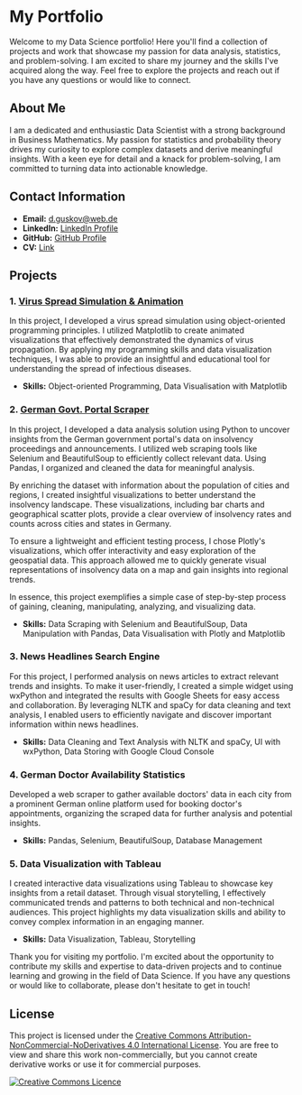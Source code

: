 # My Portfolio

Welcome to my Data Science portfolio! Here you'll find a collection of projects and work that showcase my passion for data analysis, statistics, and problem-solving. I am excited to share my journey and the skills I've acquired along the way. Feel free to explore the projects and reach out if you have any questions or would like to connect.

## About Me

I am a dedicated and enthusiastic Data Scientist with a strong background in Business Mathematics. My passion for statistics and probability theory drives my curiosity to explore complex datasets and derive meaningful insights. With a keen eye for detail and a knack for problem-solving, I am committed to turning data into actionable knowledge.

## Contact Information

- **Email:** [d.guskov@web.de](mailto:d.guskov@web.de)
- **LinkedIn:** [LinkedIn Profile](https://www.linkedin.com/in/dmitry-guskov)
- **GitHub:** [GitHub Profile](https://github.com/dvodka)
- **CV:** [Link](https://github.com/dvodka/portfolio_2023/blob/2572e94ddb3f43f027cd0872ebd2876e897c3b3c/CV_2023_EN.pdf)

## Projects

### 1. [Virus Spread Simulation & Animation](https://github.com/dvodka/portfolio_2023/tree/2b6b4a0b6869dde1c4eb480ba9d1a81868fb226d/project_1)

In this project, I developed a virus spread simulation using object-oriented programming principles. I utilized Matplotlib to create animated visualizations that effectively demonstrated the dynamics of virus propagation. By applying my programming skills and data visualization techniques, I was able to provide an insightful and educational tool for understanding the spread of infectious diseases.

- **Skills:** Object-oriented Programming, Data Visualisation with Matplotlib

### 2. [German Govt. Portal Scraper](https://github.com/dvodka/portfolio_2023/tree/9398fd7bfba0cb2d6fadc3e42ad9457c6ed781d8/project_2)

In this project, I developed a data analysis solution using Python to uncover insights from the German government portal's data on insolvency proceedings and announcements. I utilized web scraping tools like Selenium and BeautifulSoup to efficiently collect relevant data. Using Pandas, I organized and cleaned the data for meaningful analysis.

By enriching the dataset with information about the population of cities and regions, I created insightful visualizations to better understand the insolvency landscape. These visualizations, including bar charts and geographical scatter plots, provide a clear overview of insolvency rates and counts across cities and states in Germany.

To ensure a lightweight and efficient testing process, I chose Plotly's visualizations, which offer interactivity and easy exploration of the geospatial data. This approach allowed me to quickly generate visual representations of insolvency data on a map and gain insights into regional trends.

In essence, this project exemplifies a simple case of step-by-step process of gaining, cleaning, manipulating, analyzing, and visualizing data.

- **Skills:** Data Scraping with Selenium and BeautifulSoup, Data Manipulation with Pandas, Data Visualisation with Plotly and Matplotlib

### 3. News Headlines Search Engine

For this project, I performed analysis on news articles to extract relevant trends and insights. To make it user-friendly, I created a simple widget using wxPython and integrated the results with Google Sheets for easy access and collaboration. By leveraging NLTK and spaCy for data cleaning and text analysis, I enabled users to efficiently navigate and discover important information within news headlines.

- **Skills:** Data Cleaning and Text Analysis with NLTK and spaCy, UI with wxPython, Data Storing with Google Cloud Console

### 4. German Doctor Availability Statistics

Developed a web scraper to gather available doctors' data in each city from a prominent German online platform used for booking doctor's appointments, organizing the scraped data for further analysis and potential insights. 

- **Skills:** Pandas, Selenium, BeautifulSoup, Database Management

### 5. Data Visualization with Tableau

I created interactive data visualizations using Tableau to showcase key insights from a retail dataset. Through visual storytelling, I effectively communicated trends and patterns to both technical and non-technical audiences. This project highlights my data visualization skills and ability to convey complex information in an engaging manner.

- **Skills:** Data Visualization, Tableau, Storytelling

Thank you for visiting my portfolio. I'm excited about the opportunity to contribute my skills and expertise to data-driven projects and to continue learning and growing in the field of Data Science. If you have any questions or would like to collaborate, please don't hesitate to get in touch!

## License

This project is licensed under the [Creative Commons Attribution-NonCommercial-NoDerivatives 4.0 International License](https://creativecommons.org/licenses/by-nc-nd/4.0/). You are free to view and share this work non-commercially, but you cannot create derivative works or use it for commercial purposes.

<a rel="license" href="http://creativecommons.org/licenses/by-nc-nd/4.0/"><img alt="Creative Commons Licence" style="border-width:0" src="https://i.creativecommons.org/l/by-nc-nd/4.0/80x15.png" /></a><br />

